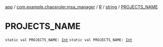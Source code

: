 [app](../../../index.md) / [com.example.chaosruler.msa_manager](../../index.md) / [R](../index.md) / [string](index.md) / [PROJECTS_NAME](.)

# PROJECTS_NAME

`static val PROJECTS_NAME: `[`Int`](https://kotlinlang.org/api/latest/jvm/stdlib/kotlin/-int/index.html)
`static val PROJECTS_NAME: `[`Int`](https://kotlinlang.org/api/latest/jvm/stdlib/kotlin/-int/index.html)